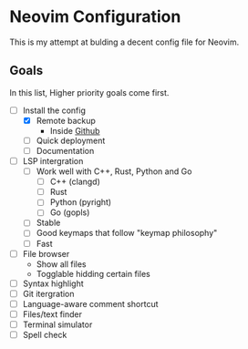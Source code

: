 # Neovim Configuration

This is my attempt at bulding a decent config file for Neovim.

## Goals
In this list, Higher priority goals come first.

- [ ] Install the config
    - [x] Remote backup
        - Inside [Github](https://github.com/thanhtoan1742/dotfiles/tree/main/home/.config/nvim)
    - [ ] Quick deployment
    - [ ] Documentation
- [ ] LSP intergration
    - [ ] Work well with C++, Rust, Python and Go
        - [ ] C++ (clangd)
        - [ ] Rust
        - [ ] Python (pyright)
        - [ ] Go (gopls)
    - [ ] Stable
    - [ ] Good keymaps that follow "keymap philosophy"
    - [ ] Fast
- [ ] File browser
    - Show all files
    - Togglable hidding certain files
- [ ] Syntax highlight
- [ ] Git itergration
- [ ] Language-aware comment shortcut
- [ ] Files/text finder
- [ ] Terminal simulator
- [ ] Spell check
